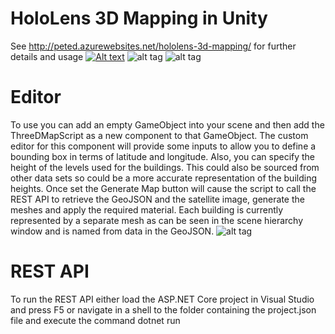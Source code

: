 # HoloLens 3D Mapping in Unity
See http://peted.azurewebsites.net/hololens-3d-mapping/ for further details and usage
[![Alt text](https://img.youtube.com/vi/FSyBHbckXew/0.jpg)](https://www.youtube.com/watch?v=FSyBHbckXew)
![alt tag](https://raw.github.com/peted70/geojsontomesh/master/img/somerset%20house.PNG)
![alt tag](https://raw.github.com/peted70/geojsontomesh/master/img/londoninunity.PNG)
# Editor
To use you can add an empty GameObject into your scene and then add the 
ThreeDMapScript as a new component to that GameObject. The 
custom editor for this component will provide some inputs to allow you to define 
a bounding box in terms of latitude and longitude. Also, you can specify the 
height of the levels used for the buildings. This could also be sourced from 
other data sets so could be a more accurate representation of the building 
heights. Once set the Generate Map button will cause the script to 
call the REST API to retrieve the GeoJSON and the satellite image, generate the 
meshes and apply the required material. Each building is currently represented 
by a separate mesh as can be seen in the scene hierarchy window and is named 
from data in the GeoJSON. 
![alt tag](https://raw.github.com/peted70/geojsontomesh/master/img/custom-editor.PNG)
# REST API
To run the REST API either load the ASP.NET Core project in Visual Studio and press F5 or navigate in a shell to the folder containing the project.json file and execute the command dotnet run
